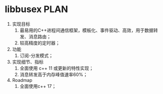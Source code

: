 # libbusex PLAN

1. 实现目标
   1. 最易用的C++进程间通信框架，模板化、事件驱动、高效，用于数据转发、消息路由；
   2. 较高精度的定时器；
2. 功能
   1. 订阅-分发模式；
3. 实现细节、指标
   1. 全面使用 c++ 11 或更新的特性实现；
   2. 消息转发高于内存峰值速率60%；
4. Roadmap
   1. 全面使用c++ 17；